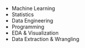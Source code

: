 - Machine Learning
- Statistics
- Data Engineering
- Programming
- EDA & Visualization
- Data Extraction & Wrangling
